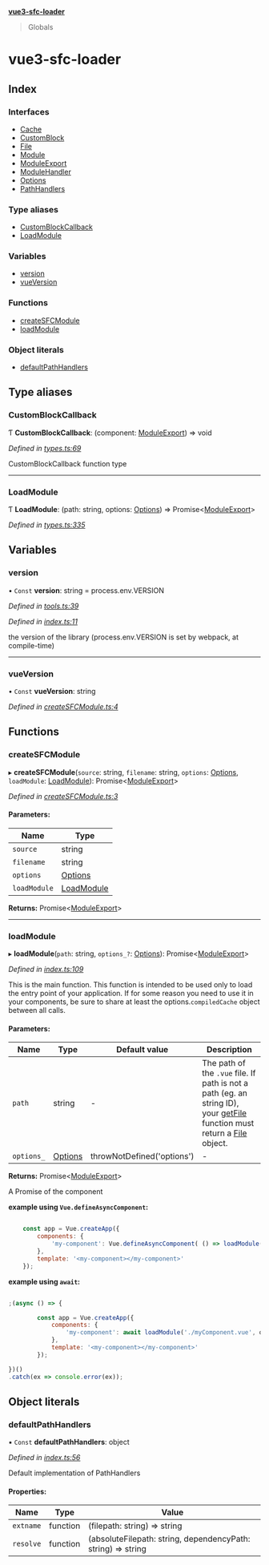 **[vue3-sfc-loader](README.md)**

> Globals

# vue3-sfc-loader

## Index

### Interfaces

* [Cache](interfaces/cache.md)
* [CustomBlock](interfaces/customblock.md)
* [File](interfaces/file.md)
* [Module](interfaces/module.md)
* [ModuleExport](interfaces/moduleexport.md)
* [ModuleHandler](interfaces/modulehandler.md)
* [Options](interfaces/options.md)
* [PathHandlers](interfaces/pathhandlers.md)

### Type aliases

* [CustomBlockCallback](README.md#customblockcallback)
* [LoadModule](README.md#loadmodule)

### Variables

* [version](README.md#version)
* [vueVersion](README.md#vueversion)

### Functions

* [createSFCModule](README.md#createsfcmodule)
* [loadModule](README.md#loadmodule)

### Object literals

* [defaultPathHandlers](README.md#defaultpathhandlers)

## Type aliases

### CustomBlockCallback

Ƭ  **CustomBlockCallback**: (component: [ModuleExport](interfaces/moduleexport.md)) => void

*Defined in [types.ts:69](https://github.com/FranckFreiburger/vue3-sfc-loader/blob/d3200d4/src/types.ts#L69)*

CustomBlockCallback function type

___

### LoadModule

Ƭ  **LoadModule**: (path: string, options: [Options](interfaces/options.md)) => Promise<[ModuleExport](interfaces/moduleexport.md)\>

*Defined in [types.ts:335](https://github.com/FranckFreiburger/vue3-sfc-loader/blob/d3200d4/src/types.ts#L335)*

## Variables

### version

• `Const` **version**: string = process.env.VERSION

*Defined in [tools.ts:39](https://github.com/FranckFreiburger/vue3-sfc-loader/blob/d3200d4/src/tools.ts#L39)*

*Defined in [index.ts:11](https://github.com/FranckFreiburger/vue3-sfc-loader/blob/d3200d4/src/index.ts#L11)*

the version of the library (process.env.VERSION is set by webpack, at compile-time)

___

### vueVersion

• `Const` **vueVersion**: string

*Defined in [createSFCModule.ts:4](https://github.com/FranckFreiburger/vue3-sfc-loader/blob/d3200d4/src/createSFCModule.ts#L4)*

## Functions

### createSFCModule

▸ **createSFCModule**(`source`: string, `filename`: string, `options`: [Options](interfaces/options.md), `loadModule`: [LoadModule](README.md#loadmodule)): Promise<[ModuleExport](interfaces/moduleexport.md)\>

*Defined in [createSFCModule.ts:3](https://github.com/FranckFreiburger/vue3-sfc-loader/blob/d3200d4/src/createSFCModule.ts#L3)*

#### Parameters:

Name | Type |
------ | ------ |
`source` | string |
`filename` | string |
`options` | [Options](interfaces/options.md) |
`loadModule` | [LoadModule](README.md#loadmodule) |

**Returns:** Promise<[ModuleExport](interfaces/moduleexport.md)\>

___

### loadModule

▸ **loadModule**(`path`: string, `options_?`: [Options](interfaces/options.md)): Promise<[ModuleExport](interfaces/moduleexport.md)\>

*Defined in [index.ts:109](https://github.com/FranckFreiburger/vue3-sfc-loader/blob/d3200d4/src/index.ts#L109)*

This is the main function.
This function is intended to be used only to load the entry point of your application.
If for some reason you need to use it in your components, be sure to share at least the options.`compiledCache` object between all calls.

#### Parameters:

Name | Type | Default value | Description |
------ | ------ | ------ | ------ |
`path` | string | - | The path of the `.vue` file. If path is not a path (eg. an string ID), your [getFile](interfaces/options.md#getfile) function must return a [File](interfaces/file.md) object. |
`options_` | [Options](interfaces/options.md) | throwNotDefined('options') | - |

**Returns:** Promise<[ModuleExport](interfaces/moduleexport.md)\>

A Promise of the component

**example using `Vue.defineAsyncComponent`:**

```javascript

	const app = Vue.createApp({
		components: {
			'my-component': Vue.defineAsyncComponent( () => loadModule('./myComponent.vue', options) )
		},
		template: '<my-component></my-component>'
	});

```

**example using `await`:**

```javascript

;(async () => {

		const app = Vue.createApp({
			components: {
				'my-component': await loadModule('./myComponent.vue', options)
			},
			template: '<my-component></my-component>'
		});

})()
.catch(ex => console.error(ex));

```

## Object literals

### defaultPathHandlers

▪ `Const` **defaultPathHandlers**: object

*Defined in [index.ts:56](https://github.com/FranckFreiburger/vue3-sfc-loader/blob/d3200d4/src/index.ts#L56)*

Default implementation of PathHandlers

#### Properties:

Name | Type | Value |
------ | ------ | ------ |
`extname` | function | (filepath: string) => string |
`resolve` | function | (absoluteFilepath: string, dependencyPath: string) => string |
